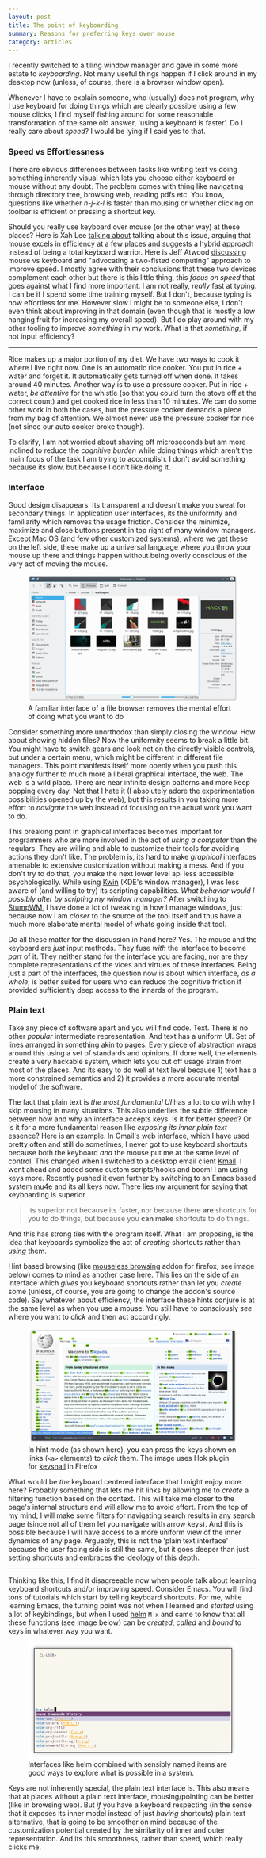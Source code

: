 ```yaml
---
layout: post
title: The point of keyboarding
summary: Reasons for preferring keys over mouse
category: articles
---
```


<span class="dropcap">I</span> recently switched to a tiling window manager and
gave in some more estate to *keyboarding*. Not many useful things happen if I
click around in my desktop now (unless, of course, there is a browser window
open).

Whenever I have to explain someone, who (usually) does not program, why I use
keyboard for doing things which are clearly possible using a few mouse clicks, I
find myself fishing around for some reasonable transformation of the same old
answer, 'using a keyboard is faster'. Do I really care about *speed*? I would be
lying if I said yes to that.

### Speed vs Effortlessness

There are obvious differences between tasks like writing text vs doing something
inherently visual which lets you choose either keyboard or mouse without any
doubt. The problem comes with thing like navigating through directory tree,
browsing web, reading pdfs etc. You know, questions like whether *h-j-k-l* is
faster than mousing or whether clicking on toolbar is efficient or pressing a
shortcut key.

Should you really use keyboard over mouse (or the other way) at these places?
Here is Xah Lee [talking about](http://xahlee.info/kbd/mouse_vs_keyboard.html)
talking about this issue, arguing that mouse excels in efficiency at a few
places and suggests a hybrid approach instead of being a total keyboard warrior.
Here is Jeff Atwood
[discussing](https://blog.codinghorror.com/revisiting-keyboard-vs-the-mouse-pt-1/)
mouse vs keyboard and "advocating a two-fisted computing" approach to improve
speed. I mostly agree with their conclusions that these two devices complement
each other but there is this little thing, this *focus on speed* that goes
against what I find more important. I am not really, *really* fast at typing. I
can be if I spend some time training myself. But I don't, because typing is now
effortless for me. However slow I might be to someone else, I don't even think
about improving in that domain (even though that is mostly a low hanging fruit
for increasing my overall speed). But I do play around with my other tooling to
improve *something* in my work. What is that *something*, if not input
efficiency?

---

Rice makes up a major portion of my diet. We have two ways to cook it where I
live right now. One is an automatic rice cooker. You put in rice + water and
forget it. It automatically gets turned off when done. It takes around 40
minutes. Another way is to use a pressure cooker. Put in rice + water, *be
attentive* for the whistle (so that you could turn the stove off at the correct
count) and get cooked rice in less than 10 minutes. We can do some other work in
both the cases, but the pressure cooker demands a piece from my bag of
attention. We almost never use the pressure cooker for rice (not since our auto
cooker broke though).

To clarify, I am not worried about shaving off microseconds but am more inclined
to reduce the *cognitive burden* while doing things which aren't the main focus
of the task I am trying to accomplish. I don't avoid something because its slow,
but because I don't like doing it.

### Interface

Good design disappears. Its transparent and doesn't make you sweat for secondary
things. In application user interfaces, its the uniformity and familiarity which
removes the usage friction. Consider the minimize, maximize and close buttons
present in top right of many window managers. Except Mac OS (and few other
customized systems), where we get these on the left side, these make up a
universal language where you throw your mouse up there and things happen without
being overly conscious of the very act of moving the mouse.

<figure>
  <a href="/images/posts/keyboard/dolphin.png" data-lightbox="method">
    <img src="/images/posts/keyboard/dolphin.png">
  </a>
  <figcaption>
    A familiar interface of a file browser removes the mental effort of doing
    what you want to do
  </figcaption>
</figure>

Consider something more unorthodox than simply closing the window. How about
showing hidden files? Now the uniformity seems to break a little bit. You might
have to switch gears and look not on the directly visible controls, but under a
certain menu, which might be different in different file managers. This point
manifests itself more openly when you push this analogy further to much more a
liberal graphical interface, the web. The web is a wild place. There are near
infinite design patterns and more keep popping every day. Not that I hate it (I
absolutely adore the experimentation possibilities opened up by the web), but
this results in you taking more effort to *navigate* the web instead of focusing
on the actual work you want to do.

This breaking point in graphical interfaces becomes important for programmers
who are more involved in the act of *using a computer* than the regulars. They
are willing and able to customize their tools for avoiding actions they don't
like. The problem is, its hard to make *graphical* interfaces amenable to
extensive customization without making a mess. And if you don't try to do that,
you make the next lower level api less accessible psychologically. While using
[Kwin](https://userbase.kde.org/KWin) (KDE's window manager), I was less aware of
(and willing to try) its scripting capabilities. *What behavior would I possibly
alter by scripting my window manager?* After switching to
[StumpWM](https://stumpwm.github.io/), I have done a lot of tweaking in how I
manage windows, just because now I am *closer* to the source of the tool itself
and thus have a much more elaborate mental model of whats going inside that
tool.

Do all these matter for the discussion in hand here? Yes. The mouse and the
keyboard are *just* input methods. They fuse *with* the interface to become
*part* of it. They neither stand for the interface you are facing, nor are they
complete representations of the vices and virtues of these interfaces. Being
just a part of the interfaces, the question now is about which interface, *as a
whole*, is better suited for users who can reduce the cognitive friction if
provided sufficiently deep access to the innards of the program.

### Plain text

Take any piece of software apart and you will find code. Text. There is no other
*popular* intermediate representation. And text has a uniform UI. Set of lines
arranged in something akin to pages. Every piece of abstraction wraps around
this using a set of standards and opinions. If done well, the elements create a
very hackable system, which lets you cut off usage strain from most of the
places. And its easy to do well at text level because 1) text has a more
constrained semantics and 2) it provides a more accurate mental model of the
software.

The fact that plain text is *the most fundamental UI* has a lot to do with why I
skip mousing in many situations. This also underlies the subtle difference
between how and why an interface accepts keys. Is it for better *speed*? Or is
it for a more fundamental reason like *exposing its inner plain text* essence?
Here is an example. In Gmail's web interface, which I have used pretty often and
still do sometimes, I never got to use keyboard shortcuts because both the
keyboard *and* the mouse put me at the same level of control. This changed when
I switched to a desktop email client [Kmail](https://userbase.kde.org/KMail). I
went ahead and added some custom scripts/hooks and boom! I am using keys more.
Recently pushed it even further by switching to an Emacs based system
[mu4e](https://www.djcbsoftware.nl/code/mu/mu4e.html) and its all keys now.
There lies my argument for saying that keyboarding is superior

> Its superior not because its faster, nor because there **are** shortcuts for
> you to do things, but because you **can make** shortcuts to do things.

And this has strong ties with the program itself. What I am proposing, is the
idea that keyboards symbolize the act of *creating* shortcuts rather than
*using* them.

Hint based browsing (like [mouseless
browsing](https://addons.mozilla.org/en-us/firefox/addon/mouseless-browsing/)
addon for firefox, see image below) comes to mind as another case here. This
lies on the side of an interface which *gives* you keyboard shortcuts rather
than let you *create* some (unless, of course, you are going to change the
addon's source code). Say whatever about efficiency, the interface these hints
conjure is at the same level as when you use a mouse. You still have to
consciously *see* where you want to *click* and then act accordingly.

<figure>
  <a href="/images/posts/keyboard/hint.png" data-lightbox="method">
    <img src="/images/posts/keyboard/hint.png">
  </a>
  <figcaption>
    In hint mode (as shown here), you can press the keys shown on links
    (<code>&lt;a&gt;</code> elements) to <em>click</em> them. The image
    uses Hok plugin for
    <a href="https://github.com/mooz/keysnail/wiki/plugin">keysnail</a> in
    Firefox
  </figcaption>
</figure>

What would be *the* keyboard centered interface that I might enjoy more here?
Probably something that lets me hit links by allowing me to *create* a filtering
function based on the context. This will take me closer to the page's internal
structure and will allow me to avoid effort. From the top of my mind, I will
make some filters for navigating search results in any search page (since not
all of them let you navigate with arrow keys). And this is possible because I
will have access to a more uniform view of the inner dynamics of any page.
Arguably, this is not the 'plain text interface' because the user facing side is
still the same, but it goes deeper than just setting shortcuts and embraces the
ideology of this depth.

---

Thinking like this, I find it disagreeable now when people talk about learning
keyboard shortcuts and/or improving speed. Consider Emacs. You will find tons of
tutorials which start by telling keyboard shortcuts. For me, while learning
Emacs, the turning point was not when I learned and *started* using a lot of
keybindings, but when I used [helm](https://github.com/emacs-helm/helm/) `M-x`
and came to know that all these functions (see image below) can be *created*,
*called* and *bound* to keys in whatever way you want.

<figure>
  <a href="/images/posts/keyboard/helm.png" data-lightbox="method">
    <img src="/images/posts/keyboard/helm.png">
  </a>
  <figcaption>
    Interfaces like helm combined with sensibly named items are good ways to
    explore what is possible in a system.
  </figcaption>
</figure>

Keys are not inherently special, the plain text interface is. This also means
that at places without a plain text interface, mousing/pointing can be better
(like in browsing web). But *if* you have a keyboard respecting (in the sense
that it exposes its inner model instead of just *having* shortcuts) plain text
alternative, that is going to be smoother on mind because of the customization
potential created by the similarity of inner and outer representation. And its
this smoothness, rather than speed, which really clicks me.
